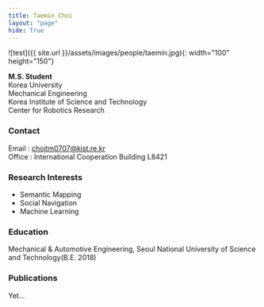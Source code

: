 ```yaml
---
title: Taemin Choi
layout: "page"
hide: True
---
```


![test]({{ site.url }}/assets/images/people/taemin.jpg){: width="100" height="150"}

**M.S. Student**<br>Korea University<br>Mechanical Engineering<br>Korea Institute of Science and Technology<br>Center for Robotics Research

### Contact

Email : choitm0707@kist.re.kr<br>Office : International Cooperation Building L8421

### Research Interests

- Semantic Mapping
- Social Navigation
- Machine Learning

### Education

Mechanical & Automotive Engineering, Seoul National University of Science and Technology(B.E. 2018)

### Publications

Yet...
